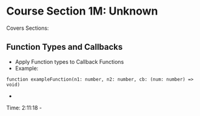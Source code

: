# Course Section 1M: Unknown

Covers Sections:

## Function Types and Callbacks

- Apply Function types to Callback Functions
- Example:

```
function exampleFunction(n1: number, n2: number, cb: (num: number) => void)
```

-

Time: 2:11:18 -
